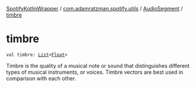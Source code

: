 [SpotifyKotlinWrapper](../../index.md) / [com.adamratzman.spotify.utils](../index.md) / [AudioSegment](index.md) / [timbre](./timbre.md)

# timbre

`val timbre: `[`List`](https://kotlinlang.org/api/latest/jvm/stdlib/kotlin.collections/-list/index.html)`<`[`Float`](https://kotlinlang.org/api/latest/jvm/stdlib/kotlin/-float/index.html)`>`

Timbre is the quality of a musical note or sound that distinguishes different types of musical
instruments, or voices. Timbre vectors are best used in comparison with each other.

